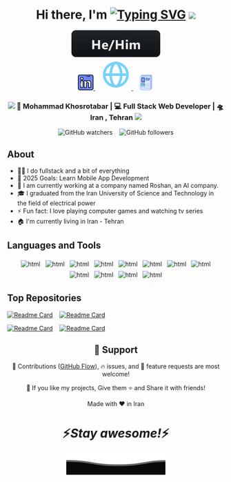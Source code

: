 <div align="center">
   <h1>Hi there, I'm <a href="https://git.io/typing-svg"><img style="margin-bottom: -7px" src="https://readme-typing-svg.demolab.com?font=Fira+Code&weight=600&size=36&duration=4000&pause=1000&color=2F81F7&vCenter=true&width=170&height=35&lines=Mohammad" alt="Typing SVG" /></a> <img src="https://media.giphy.com/media/hvRJCLFzcasrR4ia7z/giphy.gif" width="25px"></h1>
   <img src="./svg/pronouns/hehim.svg"> 
</div>


<div align="center">
   <a href="https://www.linkedin.com/in/mohammad-khosrotabar-791467276">
      <img height="36" src="./svg/linkedin.png">
   </a>
   &nbsp;&nbsp;
   <a href="https://mhkhosrotabar.com">
      <img src="./svg/global.svg">
   </a>
   &nbsp;&nbsp;
   <a href="https://mkhosrotabar.storage.iran.liara.space/Mohammad%20Khosrotabar%20-%20CV.pdf">
      <img height="36" src="./svg/icons8-cv-64.png">
   </a>
</div>


<div align="center">
   <h3>
      <img src="https://media.giphy.com/media/WUlplcMpOCEmTGBtBW/giphy.gif" width="30"> 
      🙎 Mohammad Khosrotabar | 💻 Full Stack Web Developer | 🛸 Iran , Tehran 
      <img src="https://media.giphy.com/media/WUlplcMpOCEmTGBtBW/giphy.gif" width="30">
   </h3>
</div>


<div align="center">
   <img alt="GitHub watchers" src="https://img.shields.io/github/watchers/khosrotabar/khosrotabar?color=0f80c1&label=views%20today&logo=github&logoColor=ffffff">
   &nbsp;&nbsp;
   <img alt="GitHub followers" src="https://img.shields.io/github/followers/khosrotabar?color=8bb803&logo=github">
</div>


<h2>About</h2>

- 👨‍💻 I do fullstack and a bit of everything
- 🥅 2025 Goals: Learn Mobile App Development
- 👯 I am currently working at a company named Roshan, an AI company.
- 🎓 I graduated from the Iran University of Science and Technology in the field of electrical power
- ⚡ Fun fact: I love playing computer games and watching tv series
- 🏠 I'm currently living in Iran - Tehran


## Languages and Tools

<p align="center">
   <img src="https://img.shields.io/badge/HTML5-239120?style=for-the-badge&logo=html5&logoColor=white&color=e96228" alt="html" style="vertical-align:top; margin:4px">
   <img src="https://img.shields.io/badge/CSS3-239120?style=for-the-badge&logo=css3&logoColor=white&color=2862e9" alt="html" style="vertical-align:top; margin:4px">
   <img src="https://img.shields.io/badge/JAVASCRIPT-239120?style=for-the-badge&logo=javascript&logoColor=white&color=cfb431" alt="html" style="vertical-align:top; margin:4px">
   <img src="https://img.shields.io/badge/REACT-239120?style=for-the-badge&logo=react&logoColor=white&color=54cdea" alt="html" style="vertical-align:top; margin:4px">
   <img src="https://img.shields.io/badge/NEXTJS-239120?style=for-the-badge&logo=next.js&logoColor=white&color=68b945" alt="html" style="vertical-align:top; margin:4px">
   <img src="https://img.shields.io/badge/REDUX-239120?style=for-the-badge&logo=redux&logoColor=white&color=7248b6" alt="html" style="vertical-align:top; margin:4px">
   <img src="https://img.shields.io/badge/PHP-239120?style=for-the-badge&logo=php&logoColor=white&color=7377ad" alt="html" style="vertical-align:top; margin:4px">
   <img src="https://img.shields.io/badge/MYSQL-239120?style=for-the-badge&logo=mysql&logoColor=white&color=005e86" alt="html" style="vertical-align:top; margin:4px">
   <img src="https://img.shields.io/badge/MONGODB-239120?style=for-the-badge&logo=mongodb&logoColor=white&color=55ac4d" alt="html" style="vertical-align:top; margin:4px">
   <img src="https://img.shields.io/badge/BOOTSTRAP5-239120?style=for-the-badge&logo=bootstrap&logoColor=white&color=8913fb" alt="html" style="vertical-align:top; margin:4px">
   <img src="https://img.shields.io/badge/ADOBE%20XD-239120?style=for-the-badge&logo=adobexd&logoColor=white&color=450135" alt="html" style="vertical-align:top; margin:4px">
   <img src="https://img.shields.io/badge/FIGMA-239120?style=for-the-badge&logo=figma&logoColor=white&color=f76e5f" alt="html" style="vertical-align:top; margin:4px">
</p>


## Top Repositories

[![Readme Card](https://github-readme-stats.vercel.app/api/pin/?username=khosrotabar&repo=khabaram)](https://github.com/khosrotabar/khabaram) &nbsp;&nbsp;
[![Readme Card](https://github-readme-stats.vercel.app/api/pin/?username=khosrotabar&repo=Full-Blog-Post)](https://github.com/khosrotabar/Full-Blog-Post)

[![Readme Card](https://github-readme-stats.vercel.app/api/pin/?username=khosrotabar&repo=Events-Blog-Post)](https://github.com/khosrotabar/Events-Blog-Post) &nbsp;&nbsp;
[![Readme Card](https://github-readme-stats.vercel.app/api/pin/?username=khosrotabar&repo=notion-clone)](https://github.com/khosrotabar/notion-clone)


<h2 align="center">🤝 Support</h2>

<p align="center">🎀 Contributions (<a href="https://guides.github.com/introduction/flow" title="GitHub flow">GitHub Flow</a>), 🔥 issues, and 🥮 feature requests are most welcome!</p>

<p align="center">💙 If you like my projects, Give them ⭐ and Share it with friends!</p>
</p>
<p align="center">Made with ❤️ in Iran</p>

<h1 align='center'>⚡️<i>Stay awesome!</i>⚡️</h1>

<p align="center">
   <img src="./svg/bottom.svg" alt="Github Stats" />
</p>

<!---
khosrotabar/khosrotabar is a ✨ special ✨ repository because its `README.md` (this file) appears on your GitHub profile.
You can click the Preview link to take a look at your changes.
--->

